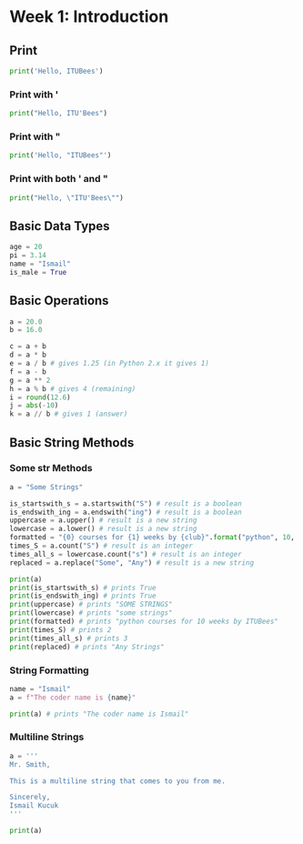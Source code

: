 # Week 1: Introduction   

## Print
```py
print('Hello, ITUBees')
```

### Print with '
```py
print("Hello, ITU'Bees")
```

### Print with "
```py
print('Hello, "ITUBees"')
```

### Print with both ' and "
```py
print("Hello, \"ITU'Bees\"")
```

## Basic Data Types
```py
age = 20
pi = 3.14
name = "Ismail"
is_male = True
```

## Basic Operations
```py
a = 20.0
b = 16.0

c = a + b
d = a * b
e = a / b # gives 1.25 (in Python 2.x it gives 1)
f = a - b
g = a ** 2
h = a % b # gives 4 (remaining)
i = round(12.6)
j = abs(-10)
k = a // b # gives 1 (answer)
```

## Basic String Methods
### Some str Methods
```py
a = "Some Strings"

is_startswith_s = a.startswith("S") # result is a boolean
is_endswith_ing = a.endswith("ing") # result is a boolean
uppercase = a.upper() # result is a new string
lowercase = a.lower() # result is a new string
formatted = "{0} courses for {1} weeks by {club}".format("python", 10, club='ITUBees') # result is a new string
times_S = a.count("S") # result is an integer
times_all_s = lowercase.count("s") # result is an integer
replaced = a.replace("Some", "Any") # result is a new string

print(a)
print(is_startswith_s) # prints True
print(is_endswith_ing) # prints True
print(uppercase) # prints "SOME STRINGS"
print(lowercase) # prints "some strings"
print(formatted) # prints "python courses for 10 weeks by ITUBees"
print(times_S) # prints 2
print(times_all_s) # prints 3
print(replaced) # prints "Any Strings"
```

### String Formatting
```py
name = "Ismail"
a = f"The coder name is {name}"

print(a) # prints "The coder name is Ismail"
```

### Multiline Strings
```py
a = '''
Mr. Smith,

This is a multiline string that comes to you from me.

Sincerely,
Ismail Kucuk
'''

print(a)
```